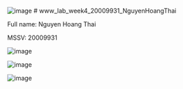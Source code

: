 ![image](https://github.com/NguyenHoangThai0204/www_lab_week4_20009931_NguyenHoangThai/assets/98085097/ce17c971-4861-41fc-953e-5e10efb42e39) # www_lab_week4_20009931_NguyenHoangThai 
 
 Full name: Nguyen Hoang Thai 
 
 MSSV: 20009931 
 
![image](https://github.com/NguyenHoangThai0204/www_lab_week4_20009931_NguyenHoangThai/assets/98085097/188c2afd-d683-4389-a6d4-24e36f921522)
 
 ![image](https://github.com/NguyenHoangThai0204/www_lab_week4_20009931_NguyenHoangThai/assets/98085097/2f2c7566-3959-453b-8225-927464e5a480)
 
![image](https://github.com/NguyenHoangThai0204/www_lab_week4_20009931_NguyenHoangThai/assets/98085097/dbcfff33-618a-4c58-800e-bb7b0cde045a)
 
